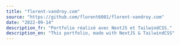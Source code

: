```yaml
---
title: "florent-vandroy.com"
source: "https://github.com/florent6001/florent-vandroy.com"
date: "2022-09-14"
description_fr: "Portfolio réalisé avec NextJS et TailwindCSS."
description_en: "This portfolio, made with NextJS & TailwindCSS"
---
```

